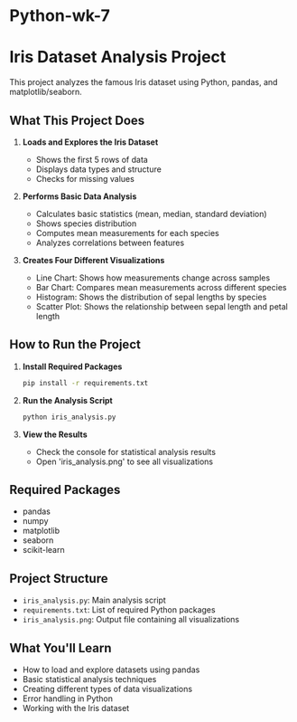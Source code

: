 # Python-wk-7
# Iris Dataset Analysis Project

This project analyzes the famous Iris dataset using Python, pandas, and matplotlib/seaborn.

## What This Project Does

1. **Loads and Explores the Iris Dataset**
   - Shows the first 5 rows of data
   - Displays data types and structure
   - Checks for missing values

2. **Performs Basic Data Analysis**
   - Calculates basic statistics (mean, median, standard deviation)
   - Shows species distribution
   - Computes mean measurements for each species
   - Analyzes correlations between features

3. **Creates Four Different Visualizations**
   - Line Chart: Shows how measurements change across samples
   - Bar Chart: Compares mean measurements across different species
   - Histogram: Shows the distribution of sepal lengths by species
   - Scatter Plot: Shows the relationship between sepal length and petal length

## How to Run the Project

1. **Install Required Packages**
   ```bash
   pip install -r requirements.txt
   ```

2. **Run the Analysis Script**
   ```bash
   python iris_analysis.py
   ```

3. **View the Results**
   - Check the console for statistical analysis results
   - Open 'iris_analysis.png' to see all visualizations

## Required Packages
- pandas
- numpy
- matplotlib
- seaborn
- scikit-learn

## Project Structure
- `iris_analysis.py`: Main analysis script
- `requirements.txt`: List of required Python packages
- `iris_analysis.png`: Output file containing all visualizations

## What You'll Learn
- How to load and explore datasets using pandas
- Basic statistical analysis techniques
- Creating different types of data visualizations
- Error handling in Python
- Working with the Iris dataset 